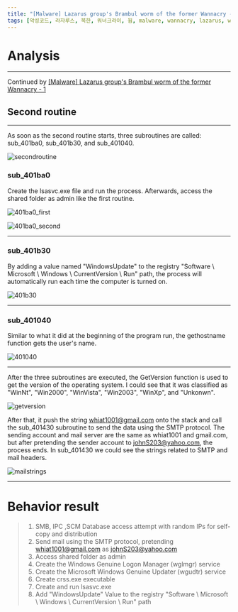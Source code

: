 ```yaml
---
title: "[Malware] Lazarus group's Brambul worm of the former Wannacry - 2"
tags: [악성코드, 라자루스, 북한, 워너크라이, 웜, malware, wannacry, lazarus, worm, north korea, english]
---
```



# Analysis
---

Continued by [[Malware] Lazarus group's Brambul worm of the former Wannacry - 1](https://metaswan.github.io/posts/Malware-Lazarus-group's-Brambul-worm-of-the-former-Wannacry-1)

## Second routine
---

As soon as the second routine starts, three subroutines are called: sub_401ba0, sub_401b30, and sub_401040.

![secondroutine](https://i.imgur.com/YHZW75Y.png)

### sub_401ba0 
Create the lsasvc.exe file and run the process.
Afterwards, access the shared folder as admin like the first routine.

![401ba0_first](https://i.imgur.com/XqDL9Nk.png)

![401ba0_second](https://i.imgur.com/wuRTvDI.png)

---

### sub_401b30 
By adding a value named "WindowsUpdate" to the registry "Software \ Microsoft \ Windows \ CurrentVersion \ Run" path, the process will automatically run each time the computer is turned on.

![401b30](https://i.imgur.com/ps1yBs7.png)

---

### sub_401040 
Similar to what it did at the beginning of the program run, the gethostname function gets the user's name.

![401040](https://i.imgur.com/AdreJ8I.png)

---

After the three subroutines are executed, the GetVersion function is used to get the version of the operating system.
I could see that it was classified as "WinNt", "Win2000", "WinVista", "Win2003", "WinXp", and "Unkonwn".

![getversion](https://i.imgur.com/tf9xlZV.png)

After that, it push the string whiat1001@gmail.com onto the stack and call the sub_401430 subroutine to send the data using the SMTP protocol. The sending account and mail server are the same as whiat1001 and gmail.com, but after pretending the sender account to johnS203@yahoo.com, the process ends. In sub_401430 we could see the strings related to SMTP and mail headers.

![mailstrings](https://i.imgur.com/8i8Zlp5.png)

---

# Behavior result

>1. SMB, IPC ,SCM Database access attempt with random IPs for self-copy and distribution
>2. Send mail using the SMTP protocol, pretending whiat1001@gmail.com as johnS203@yahoo.com
>3. Access shared folder as admin
>4. Create the Windows Genuine Logon Manager (wglmgr) service
>5. Create the Microsoft Windows Genuine Updater (wgudtr) service
>6. Create crss.exe executable
>7. Create and run lsasvc.exe
>8. Add "WindowsUpdate" Value to the registry "Software \ Microsoft \ Windows \ CurrentVersion \ Run" path
